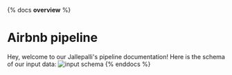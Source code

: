{% docs __overview__ %}
# Airbnb pipeline
Hey, welcome to our Jallepalli's pipeline documentation!
Here is the schema of our input data:
![input schema](https://dbtlearn.s3.us-east-2.amazonaws.com/input_schema.png)
{% enddocs %}